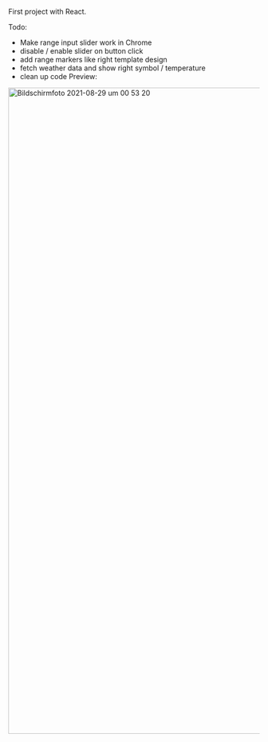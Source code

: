 First project with React.

Todo:
- Make range input slider work in Chrome
- disable / enable slider on button click
- add range markers like right template design
- fetch weather data and show right symbol / temperature
- clean up code
Preview: 
<img width="1293" alt="Bildschirmfoto 2021-08-29 um 00 53 20" src="https://user-images.githubusercontent.com/74350263/131232965-9ee4f751-a0dc-4737-af85-918627fdb21c.png">
